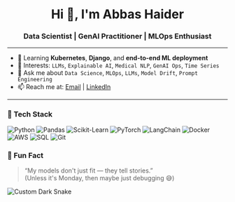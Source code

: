 <h1 align="center">Hi 👋, I'm Abbas Haider</h1>
<h3 align="center">Data Scientist | GenAI Practitioner | MLOps Enthusiast</h3>

---

- 🌱 Learning **Kubernetes**, **Django**, and **end-to-end ML deployment**
- 🧠 Interests: `LLMs`, `Explainable AI`, `Medical NLP`, `GenAI Ops`, `Time Series`
- 💬 Ask me about `Data Science`, `MLOps`, `LLMs`, `Model Drift`, `Prompt Engineering`
- 📫 Reach me at: [Email](mailto:abbas.haider1058@gmail.com) | [LinkedIn](https://linkedin.com/in/abbas1058)

---

### 🧰 Tech Stack

![Python](https://img.shields.io/badge/Python-3776AB?style=for-the-badge&logo=python&logoColor=white)
![Pandas](https://img.shields.io/badge/Pandas-150458?style=for-the-badge&logo=pandas&logoColor=white)
![Scikit-Learn](https://img.shields.io/badge/Scikit--Learn-F7931E?style=for-the-badge&logo=scikit-learn&logoColor=white)
![PyTorch](https://img.shields.io/badge/PyTorch-EE4C2C?style=for-the-badge&logo=pytorch&logoColor=white)
![LangChain](https://img.shields.io/badge/LangChain-000000?style=for-the-badge&logo=langchain&logoColor=white)
![Docker](https://img.shields.io/badge/Docker-2496ED?style=for-the-badge&logo=docker&logoColor=white)
![AWS](https://img.shields.io/badge/AWS-232F3E?style=for-the-badge&logo=amazon-aws&logoColor=white)
![SQL](https://img.shields.io/badge/SQL-003B57?style=for-the-badge&logo=sqlite&logoColor=white)
![Git](https://img.shields.io/badge/Git-F05032?style=for-the-badge&logo=git&logoColor=white)



### 🧩 Fun Fact

> “My models don't just fit — they tell stories.”  
> (Unless it's Monday, then maybe just debugging 😅)

![Custom Dark Snake](https://github.com/<your-username>/snk/blob/output/github-contribution-grid-snake-dark.svg)

